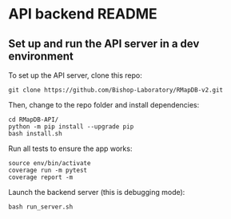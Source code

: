 # API backend README

## Set up and run the API server in a dev environment

To set up the API server, clone this repo:

```shell
git clone https://github.com/Bishop-Laboratory/RMapDB-v2.git
```

Then, change to the repo folder and install dependencies:

```shell
cd RMapDB-API/
python -m pip install --upgrade pip
bash install.sh
```

Run all tests to ensure the app works:

```shell
source env/bin/activate
coverage run -m pytest
coverage report -m
```

Launch the backend server (this is debugging mode):

```shell
bash run_server.sh
```

